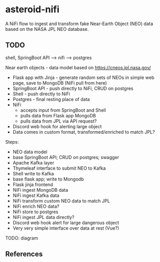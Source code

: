 # asteroid-nifi

A NiFi flow to ingest and transform fake Near-Earth Object (NEO) data based on the NASA JPL NEO database.

## TODO

shell, SpringBoot API --> nifi --> postgres

Near earth objects - data model based on https://cneos.jpl.nasa.gov/

- Flask app with Jinja - generate random sets of NEOs in simple web page, save to MongoDB (NiFi pull from here)
- SpringBoot API - push directly to NiFi, CRUD on postgres
- Shell - push directly to NiFi
- Postgres - final resting place of data
- NiFi 
  - accepts input from SpringBoot and Shell
  - pulls data from Flask app MongoDB
  - pulls data from JPL via API request?
- Discord web hook for alerting large object
- Data comes in custom format, transformed/enriched to match JPL?

Steps:

- NEO data model
- base SpringBoot API; CRUD on postgres; swagger
- Apache Kafka layer
- Thymeleaf interface to submit NEO to Kafka
- Shell write to Kafka
- base flask app; write to Mongodb
- Flask jinja frontend
- NiFi ingest MongoDB data
- NiFi ingest Kafka data
- NiFi transform custom NEO data to match JPL
- NiFi enrich NEO data?
- NiFi store to postgres
- NiFi ingest JPL data directly?
- Discord web hook alert for large dangerous object
- Very very simple interface over data at rest (Vue?)

TODO: diagram

## References
